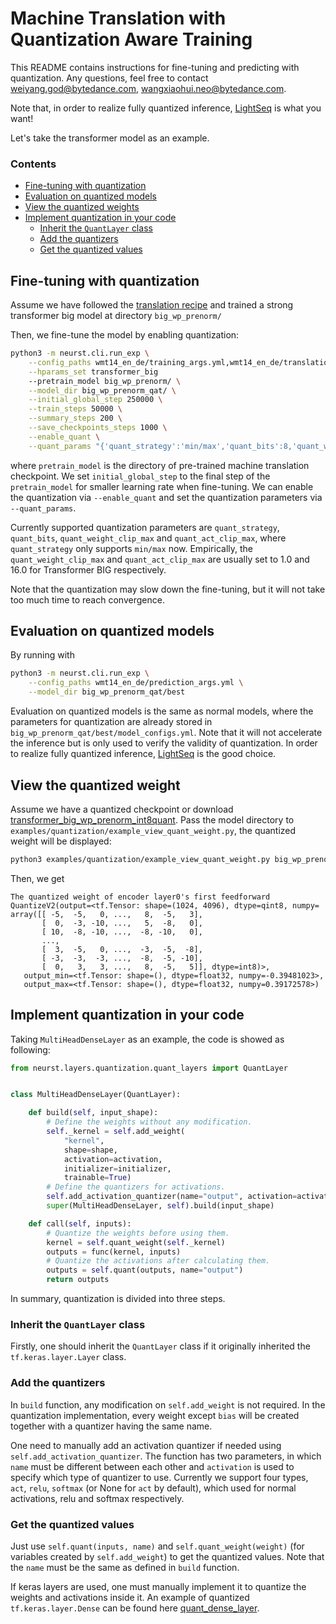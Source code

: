 # Machine Translation with Quantization Aware Training

This README contains instructions for fine-tuning and predicting with quantization. Any questions, feel free to contact [weiyang.god@bytedance.com](mailto:weiyang.god@bytedance.com), [wangxiaohui.neo@bytedance.com](mailto:wangxiaohui.neo@bytedance.com).

Note that, in order to realize fully quantized inference, [LightSeq](https://github.com/bytedance/lightseq) is what you want!

Let's take the transformer model as an example.

### Contents
* [Fine-tuning with quantization](#fine-tuning-with-quantization)
* [Evaluation on quantized models](#evaluation-on-quantized-models)
* [View the quantized weights](#view-the-quantized-weights)
* [Implement quantization in your code](#implement-quantization-in-your-code)
    * [Inherit the `QuantLayer` class](#inherit-the-quantlayer-class)
    * [Add the quantizers](#add-the-quantizers)
    * [Get the quantized values](#get-the-quantized-values)


## Fine-tuning with quantization
Assume we have followed the [translation recipe]((#/examples/translation/README.md)) and trained a strong transformer big model at directory `big_wp_prenorm/`

Then, we fine-tune the model by enabling quantization:
```bash
python3 -m neurst.cli.run_exp \
    --config_paths wmt14_en_de/training_args.yml,wmt14_en_de/translation_wordpiece.yml,wmt14_en_de/validation_args.yml \
    --hparams_set transformer_big
    --pretrain_model big_wp_prenorm/ \
    --model_dir big_wp_prenorm_qat/ \
    --initial_global_step 250000 \
    --train_steps 50000 \
    --summary_steps 200 \
    --save_checkpoints_steps 1000 \
    --enable_quant \
    --quant_params "{'quant_strategy':'min/max','quant_bits':8,'quant_weight_clip_max':1.0,'quant_act_clip_max':16.0}"
```
where `pretrain_model` is the directory of pre-trained machine translation checkpoint. We set `initial_global_step` to the final step of the `pretrain_model` for smaller learning rate when fine-tuning. We can enable the quantization via `--enable_quant` and set the quantization parameters via `--quant_params`.

Currently supported quantization parameters are `quant_strategy`, `quant_bits`, `quant_weight_clip_max` and `quant_act_clip_max`, where `quant_strategy` only supports `min/max` now. Empirically, the `quant_weight_clip_max` and `quant_act_clip_max` are usually set to 1.0 and 16.0 for Transformer BIG respectively.

Note that the quantization may slow down the fine-tuning, but it will not take too much time to reach convergence.

## Evaluation on quantized models
By running with
```bash
python3 -m neurst.cli.run_exp \
    --config_paths wmt14_en_de/prediction_args.yml \
    --model_dir big_wp_prenorm_qat/best
```

Evaluation on quantized models is the same as normal models, where the parameters for quantization are already stored in `big_wp_prenorm_qat/best/model_configs.yml`. Note that it will not accelerate the inference but is only used to verify the validity of quantization. In order to realize fully quantized inference, [LightSeq](https://github.com/bytedance/lightseq) is the good choice.


## View the quantized weight
Assume we have a quantized checkpoint or download [transformer_big_wp_prenorm_int8quant](#http://sf3-ttcdn-tos.pstatp.com/obj/nlp-opensource/neurst/translation/wmt14_ende/transformer_big_wp_prenorm_int8quant.tgz). 
Pass the model directory to `examples/quantization/example_view_quant_weight.py`, the quantized weight will be displayed:
```bash
python3 examples/quantization/example_view_quant_weight.py big_wp_prenorm_int8quant/
```
Then, we get
```
The quantized weight of encoder layer0's first feedforward
QuantizeV2(output=<tf.Tensor: shape=(1024, 4096), dtype=qint8, numpy=
array([[ -5,  -5,   0, ...,   8,  -5,   3],
       [  0,  -3, -10, ...,   5,  -8,   0],
       [ 10,  -8, -10, ...,  -8, -10,   0],
       ...,
       [  3,  -5,   0, ...,  -3,  -5,  -8],
       [ -3,  -3,  -3, ...,  -8,  -5, -10],
       [  0,   3,   3, ...,   8,  -5,   5]], dtype=int8)>, 
   output_min=<tf.Tensor: shape=(), dtype=float32, numpy=-0.39481023>, 
   output_max=<tf.Tensor: shape=(), dtype=float32, numpy=0.39172578>)
```


## Implement quantization in your code
Taking `MultiHeadDenseLayer` as an example, the code is showed as following:
```python
from neurst.layers.quantization.quant_layers import QuantLayer


class MultiHeadDenseLayer(QuantLayer):

    def build(self, input_shape):
        # Define the weights without any modification.
        self._kernel = self.add_weight(
            "kernel",
            shape=shape,
            activation=activation,
            initializer=initializer,
            trainable=True)
        # Define the quantizers for activations.
        self.add_activation_quantizer(name="output", activation=activation)
        super(MultiHeadDenseLayer, self).build(input_shape)

    def call(self, inputs):
        # Quantize the weights before using them.
        kernel = self.quant_weight(self._kernel)
        outputs = func(kernel, inputs)
        # Quantize the activations after calculating them.
        outputs = self.quant(outputs, name="output")
        return outputs
```

In summary, quantization is divided into three steps.

### Inherit the `QuantLayer` class
Firstly, one should inherit the `QuantLayer` class if it originally inherited the `tf.keras.layer.Layer` class.

### Add the quantizers
In `build` function, any modification on `self.add_weight` is not required. In the quantization implementation, every weight except `bias` will be created together with a quantizer having the same name. 

One need to manually add an activation quantizer if needed using `self.add_activation_quantizer`. The function has two parameters, in which `name` must be different between each other and `activation` is used to specify which type of quantizer to use. Currently we support four types, `act`, `relu`, `softmax` (or None for `act` by default), which used for normal activations, relu and softmax respectively. 

### Get the quantized values
Just use `self.quant(inputs, name)` and `self.quant_weight(weight)` (for variables created by `self.add_weight`) to get the quantized values. Note that the `name` must be the same as defined in `build` function.

If keras layers are used, one must manually implement it to quantize the weights and activations inside it. An example of quantized `tf.keras.layer.Dense` can be found here [quant_dense_layer](/neurst/layers/quantization/quant_dense_layer.py).
